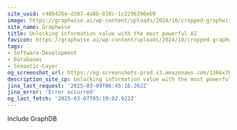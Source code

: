 ```yaml
---
site_uuid: c48b426e-d387-4a8b-818c-1c2296396eb9
image: https://graphwise.ai/wp-content/uploads/2024/10/cropped-graphwise_favicon-180x180.png
site_name: Graphwise
title: Unlocking information value with the most powerful AI
favicon: https://graphwise.ai/wp-content/uploads/2024/10/cropped-graphwise_favicon-192x192.png
tags:
- Software-Development
- Databases
- Semantic-Layer
og_screenshot_url: https://og-screenshots-prod.s3.amazonaws.com/1366x768/80/false/c3a6ce344ab345ea66d0eeef03b39b2cd08478f05035e8632e1afe98ac2cae35.jpeg
description_site_cp: Unlocking information value with the most powerful AI
jina_last_request: '2025-03-09T06:45:16.262Z'
jina_error: 'Error occurred'
og_last_fetch: '2025-03-07T05:19:02.922Z'
---
```

Include GraphDB
